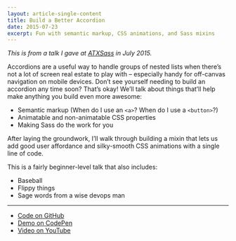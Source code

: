 ```yaml
---
layout: article-single-content
title: Build a Better Accordion
date: 2015-07-23
excerpt: Fun with semantic markup, CSS animations, and Sass mixins
---
```


*This is from a talk I gave at [ATXSass](http://atxsass.com/) in July 2015.*

Accordions are a useful way to handle groups of nested lists when there’s not a lot of screen real estate to play with &ndash; especially handy for off-canvas navigation on mobile devices. Don’t see yourself needing to build an accordion any time soon? That’s okay! We’ll talk about things that’ll help make anything you build even more awesome:

- Semantic markup (When do I use an `<a>`? When do I use a `<button>`?)
- Animatable and non-animatable CSS properties
- Making Sass do the work for you

After laying the groundwork, I’ll walk through building a mixin that lets us add good user affordance and silky-smooth CSS animations with a single line of code.

This is a fairly beginner-level talk that also includes:

- Baseball
- Flippy things
- Sage words from a wise devops man

---

<div class="speaker-deck">
  <script async class="speakerdeck-embed" data-id="cb66fc7b4e664b7aaf7c6aa21e1e4b96" data-ratio="1.77777777777778" src="//speakerdeck.com/assets/embed.js"></script>
</div>

- [Code on GitHub](https://github.com/nickpiesco/build-a-better-accordion)
- [Demo on CodePen](http://codepen.io/nickpiesco/pen/Mwqveb)
- [Video on YouTube](https://www.youtube.com/watch?v=GRZBte1lrb0)

